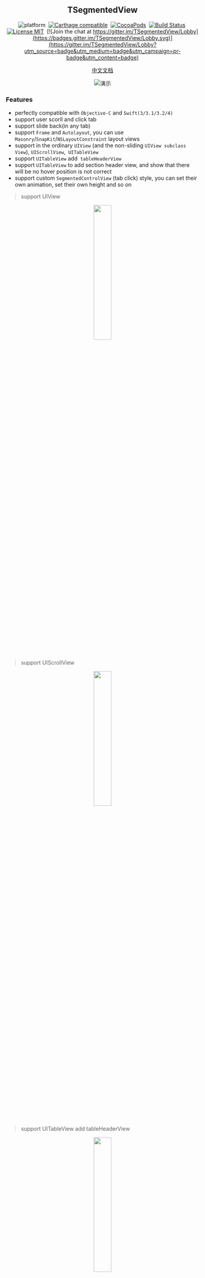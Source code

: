 

<div align="center">

TSegmentedView
------

</div>

<div align="center">

![platform](https://img.shields.io/badge/Platform-iOS%E2%89%A58.0-orange.svg?style=flat)&nbsp;
[![Carthage compatible](https://img.shields.io/badge/Carthage-compatible-4BC51D.svg?style=flat)](https://github.com/Carthage/Carthage)&nbsp;
[![CocoaPods](https://img.shields.io/badge/Cocoapods-compatible-brightgreen.svg?style=flat)](http://cocoapods.org/)&nbsp;
[![Build Status](https://travis-ci.org/tobedefined/TSegmentedView.svg?branch=master)](https://travis-ci.org/tobedefined/TSegmentedView)&nbsp;
[![License MIT](https://img.shields.io/badge/license-MIT-green.svg?style=flat)](https://github.com/tobedefined/TSegmentedView/blob/master/LICENSE)&nbsp;
[![Join the chat at https://gitter.im/TSegmentedView/Lobby](https://badges.gitter.im/TSegmentedView/Lobby.svg)](https://gitter.im/TSegmentedView/Lobby?utm_source=badge&utm_medium=badge&utm_campaign=pr-badge&utm_content=badge)

</div>


<div align="center">

[中文文档](README_CN.md)

</div>

<div align="center">

![演示](images/demo.gif)

</div>

### Features

- perfectly compatible with `Objective-C` and `Swift(3/3.1/3.2/4)`
- support user scorll and click tab
- support slide back(in any tab)
- support `Frame` and `Autolayout`, you can use `Masonry`/`SnapKit`/`NSLayoutConstraint` layout views
- support in the ordinary `UIView` (and the non-sliding `UIView subclass View`), `UIScrollView`,` UITableView`
- support `UITableView` add` tableHeaderView` 
- support `UITableView` to add section header view, and show that there will be no hover position is not correct
- support custom `SegmentedControlView` (tab click) style, you can set their own animation, set their own height and so on

> support UIView

<div align="center">
    <img src="images/UIView.PNG" width="30%" height="30%" />
</div>

> support UIScrollView

<div align="center">
    <img src="images/UIScrollView.PNG" width="30%" height="30%" />
</div>

> support UITableView add tableHeaderView

<div align="center">
    <img src="images/UITableView.PNG" width="30%" height="30%" />
</div>

> support UITableView add section header

<div align="center">
    <img src="images/sectionHeader.PNG" width="30%" height="30%" />
</div>

### Why wrote `TSegmentedView`

Now a lot of similar framework, but still do one, mainly because most of the framework of the Internet to write the `SegmentedControlView` (that is, tab style), the other important point is that I have tried a lot of frames found` UITableView` `tableHeaderView `There will be problems, and once the section header view, hover has a problem, so I wrote this ...

### Installation

#### Source File

If your project uses `Swift 3/3.1` and does not use `Xcode 9`, please download `TSegmentedControlView.swift`, `TSegmentedView.swift`, `TSVExtension.swift` in the `Source` directory and put them in your project, No other configuration can be used.

If your project uses `Xcode 9`, it is recommended to use `CocoaPods` or `Carthage`.

#### CocoaPods

[`CocoaPods`](https://cocoapods.org/) is a dependency manager for Cocoa projects. You can install it with the following command:

```bash
$ gem install cocoapods
```

To integrate `TSegmentedView` into your Xcode project using CocoaPods, specify it in your `Podfile`:

```ruby
source 'https://github.com/CocoaPods/Specs.git'
platform :ios, '8.0'
use_frameworks!

target '<Your Target Name>' do
    pod 'TSegmentedView'
end
```

Then, run the following command:

```bash
$ pod install
```

#### Carthage

[`Carthage`](https://github.com/Carthage/Carthage) is a decentralized dependency manager that builds your dependencies and provides you with binary frameworks.

You can install Carthage with [`Homebrew`](https://brew.sh/) using the following command:

```bash
$ brew update
$ brew install carthage
```

To integrate `TSegmentedView` into your Xcode project using Carthage, specify it in your `Cartfile`:

```ruby
github "tobedefined/TSegmentedView" ~> 1.1.0
```

Run `carthage update` to build the framework and drag the built `TSegmentedView.framework` into your Xcode project.

### How to use

- swift

```swift
import TSegmentedView
```

- Objective-C

```objc
#import <TSegmentedView/TSegmentedView-Swift.h>
```

You can see the specific use of the demo, the following is a specific introduction

#### Compliance Protocol: `TSegmentedViewDelegate`

```swift
func segmentedViewTitles(in segmentedView: TSegmentedView) -> [String]

func segmentedView(_ view: TSegmentedView, viewForIndex index: Int) -> UIView
```

- the first function is to `TSegmentedView` no tab of the title assignment, array count is the number of tabs
- The second function is to give each tab a view

optional protocol functions

```swift
// 1 
@objc optional func segmentedView(_ view: TSegmentedView, didShow index: Int) -> Void

// 2.1 (Swift 3.2/4)
@objc optional func segmentedViewSegmentedControlView(in segmentedView: TSegmentedView) -> (UIView & TSegmentedControlProtocol)
// 2.2 (Swift 3/3.1)
@objc optional func segmentedViewSegmentedControlView(in segmentedView: TSegmentedView) -> UIView

// 3
// default is 0
@objc optional func segmentedViewFirstStartSelectIndex(in segmentedView: TSegmentedView) -> Int

// 4
// default is nil
@objc optional func segmentedViewHeaderView(in segmentedView: TSegmentedView) -> UIView

// 5
// default is segmentedViewHeaderView height
@objc optional func segmentedViewHeaderMaxHeight(in segmentedView: TSegmentedView) -> CGFloat

// 6
// default is segmentedViewHeaderView height
@objc optional func segmentedViewHeaderMinHeight(in segmentedView: TSegmentedView) -> CGFloat

// 7
// when scroll top or bottom, change the titles view height , will run this method
@objc optional func segmentedView(_ view: TSegmentedView, didChangeHeaderHeightTo height: CGFloat) -> Void

```

- Optional function usage

  1. Function is in the index corresponding to the view will be called, will be called every time when select or scroll to the index
  2. The function returns the `SegmentedControlView` of the definition, which needs to be `UIView` that conforms to the `TSegmentedControlProtocol` protocol
  3. function returns `TSegmentedView` created when the choice of which tab (the default choice of the first tab -> index = 0)
  4. return headerView (default is nil)
  5. Set the maximum height of the header (the default size of the header view's frame height)
  6. Set the minimum height of the header (the default is the same as the maximum height)
  7. When the header height changes, this function is called, allowing some animations to be made according to the new hight


### about `TSegmentedControlProtocol`

You can see the definition of this protocol in `TSegmentedView.swift`

```swift
@objc protocol TSegmentedControlProtocol: class {
    func reloadData(with titles: [String]) -> Void
    func userScrollExtent(_ extent: CGFloat) -> Void
    func setAction(_ actionBlock: ((_ index: Int) -> Void)?) -> Void
}
```

- Why define `TSegmentedControlProtocol`:

    > `TSegmentedView` allows users to customize `SegmentedControlView` instead of having to use `TSegmentedControlView`'
- how to customize `SegmentedControlView`

    > The first view created must be a subclass of `UIView`, then conform to the `TSegmentedControlProtocol` protocol and implement these three methods

- `func reloadData (with titles: [String]) -> Void`

    > This method in the `TSegmentedView` `reloadData` when the call back, this method needs to be updated to achieve the corresponding tab to create a delete display and other operations, `titles` is `TSegmentedControlView` proxy method to return the array

- `func userScrollExtent (_ extent: CGFloat) -> Void`

    > This method in the `TSegmentedView` slide (the user manually slide) when the call back, this method needs to update the corresponding tab of the view display style or custom animation, `extent` the value of the current sliding ratio. For example, there are three tabs, the range is `0.0 ~ 2.0`

- `func setAction(_ actionBlock: ((_ index: Int) -> Void)?) -> Void`

    > This method requires you to save `actionBlock` and call` actionBlock` when you click tab, then, will scroll to the corresponding tab's view. (Initially considered to be in the protocol to define a `actionBlock` variable, in order to be compatible with `Objective-C`, it is defined as a function.)


